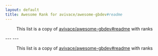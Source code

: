 ```yaml
---
layout: default
title: Awesome Rank for avivace/awesome-gbdev#readme
---
```


<p align="center">
	This list is a copy of <a href="https://github.com/avivace/awesome-gbdev#readme">avivace/awesome-gbdev#readme</a> with ranks
</p>
---
---
<p align="center">
	This list is a copy of <a href="https://github.com/avivace/awesome-gbdev#readme">avivace/awesome-gbdev#readme</a> with ranks
</p>
